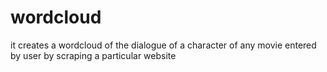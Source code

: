 # wordcloud
it creates a wordcloud of the dialogue of a character of any movie entered by user by scraping a particular website
